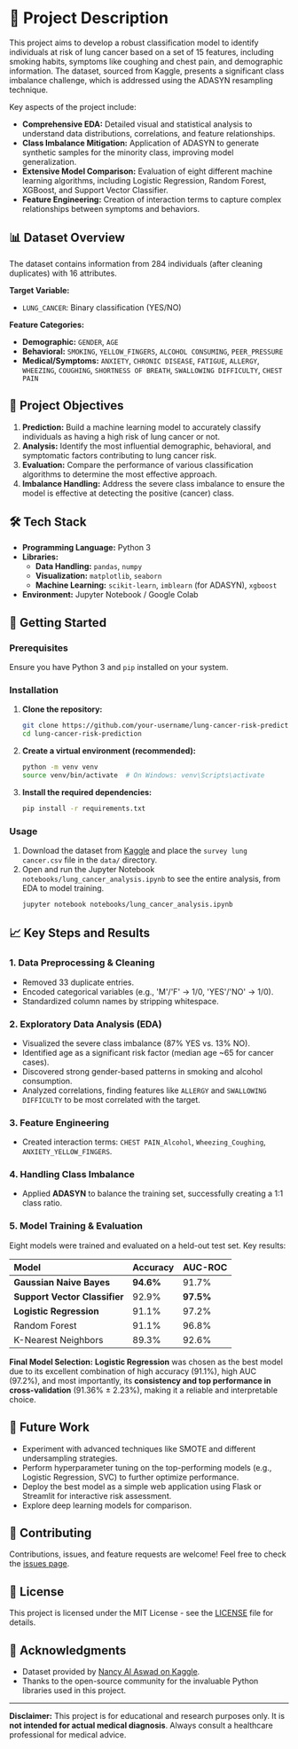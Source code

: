 # 📖 Project Description

This project aims to develop a robust classification model to identify individuals at risk of lung cancer based on a set of 15 features, including smoking habits, symptoms like coughing and chest pain, and demographic information. The dataset, sourced from Kaggle, presents a significant class imbalance challenge, which is addressed using the ADASYN resampling technique.

Key aspects of the project include:
-   **Comprehensive EDA:** Detailed visual and statistical analysis to understand data distributions, correlations, and feature relationships.
-   **Class Imbalance Mitigation:** Application of ADASYN to generate synthetic samples for the minority class, improving model generalization.
-   **Extensive Model Comparison:** Evaluation of eight different machine learning algorithms, including Logistic Regression, Random Forest, XGBoost, and Support Vector Classifier.
-   **Feature Engineering:** Creation of interaction terms to capture complex relationships between symptoms and behaviors.

## 📊 Dataset Overview

The dataset contains information from 284 individuals (after cleaning duplicates) with 16 attributes.

**Target Variable:**
-   `LUNG_CANCER`: Binary classification (YES/NO)

**Feature Categories:**
-   **Demographic:** `GENDER`, `AGE`
-   **Behavioral:** `SMOKING`, `YELLOW_FINGERS`, `ALCOHOL CONSUMING`, `PEER_PRESSURE`
-   **Medical/Symptoms:** `ANXIETY`, `CHRONIC DISEASE`, `FATIGUE`, `ALLERGY`, `WHEEZING`, `COUGHING`, `SHORTNESS OF BREATH`, `SWALLOWING DIFFICULTY`, `CHEST PAIN`

## 🎯 Project Objectives

1.  **Prediction:** Build a machine learning model to accurately classify individuals as having a high risk of lung cancer or not.
2.  **Analysis:** Identify the most influential demographic, behavioral, and symptomatic factors contributing to lung cancer risk.
3.  **Evaluation:** Compare the performance of various classification algorithms to determine the most effective approach.
4.  **Imbalance Handling:** Address the severe class imbalance to ensure the model is effective at detecting the positive (cancer) class.

## 🛠️ Tech Stack

-   **Programming Language:** Python 3
-   **Libraries:**
    -   **Data Handling:** `pandas`, `numpy`
    -   **Visualization:** `matplotlib`, `seaborn`
    -   **Machine Learning:** `scikit-learn`, `imblearn` (for ADASYN), `xgboost`
-   **Environment:** Jupyter Notebook / Google Colab

## 🚀 Getting Started

### Prerequisites

Ensure you have Python 3 and `pip` installed on your system.

### Installation

1.  **Clone the repository:**
    ```bash
    git clone https://github.com/your-username/lung-cancer-risk-prediction.git
    cd lung-cancer-risk-prediction
    ```

2.  **Create a virtual environment (recommended):**
    ```bash
    python -m venv venv
    source venv/bin/activate  # On Windows: venv\Scripts\activate
    ```

3.  **Install the required dependencies:**
    ```bash
    pip install -r requirements.txt
    ```

### Usage

1.  Download the dataset from [Kaggle](https://www.kaggle.com/datasets/nancyalaswad90/lung-cancer/data) and place the `survey lung cancer.csv` file in the `data/` directory.
2.  Open and run the Jupyter Notebook `notebooks/lung_cancer_analysis.ipynb` to see the entire analysis, from EDA to model training.
    ```bash
    jupyter notebook notebooks/lung_cancer_analysis.ipynb
    ```

## 📈 Key Steps and Results

### 1. Data Preprocessing & Cleaning
-   Removed 33 duplicate entries.
-   Encoded categorical variables (e.g., 'M'/'F' -> 1/0, 'YES'/'NO' -> 1/0).
-   Standardized column names by stripping whitespace.

### 2. Exploratory Data Analysis (EDA)
-   Visualized the severe class imbalance (87% YES vs. 13% NO).
-   Identified age as a significant risk factor (median age ~65 for cancer cases).
-   Discovered strong gender-based patterns in smoking and alcohol consumption.
-   Analyzed correlations, finding features like `ALLERGY` and `SWALLOWING DIFFICULTY` to be most correlated with the target.

### 3. Feature Engineering
-   Created interaction terms: `CHEST PAIN_Alcohol`, `Wheezing_Coughing`, `ANXIETY_YELLOW_FINGERS`.

### 4. Handling Class Imbalance
-   Applied **ADASYN** to balance the training set, successfully creating a 1:1 class ratio.

### 5. Model Training & Evaluation
Eight models were trained and evaluated on a held-out test set. Key results:

| Model | Accuracy | AUC-ROC |
| :------------------------ | :------- | :------ |
| **Gaussian Naive Bayes**  | **94.6%**  | 91.7%   |
| **Support Vector Classifier** | 92.9%   | **97.5%**  |
| **Logistic Regression**   | 91.1%   | 97.2%   |
| Random Forest             | 91.1%   | 96.8%   |
| K-Nearest Neighbors       | 89.3%   | 92.6%   |

**Final Model Selection:** **Logistic Regression** was chosen as the best model due to its excellent combination of high accuracy (91.1%), high AUC (97.2%), and most importantly, its **consistency and top performance in cross-validation** (91.36% ± 2.23%), making it a reliable and interpretable choice.

## 🔮 Future Work

-   Experiment with advanced techniques like SMOTE and different undersampling strategies.
-   Perform hyperparameter tuning on the top-performing models (e.g., Logistic Regression, SVC) to further optimize performance.
-   Deploy the best model as a simple web application using Flask or Streamlit for interactive risk assessment.
-   Explore deep learning models for comparison.

## 👥 Contributing

Contributions, issues, and feature requests are welcome! Feel free to check the [issues page](https://github.com/your-username/lung-cancer-risk-prediction/issues).

## 📝 License

This project is licensed under the MIT License - see the [LICENSE](LICENSE) file for details.

## 🙏 Acknowledgments

-   Dataset provided by [Nancy Al Aswad on Kaggle](https://www.kaggle.com/datasets/nancyalaswad90/lung-cancer).
-   Thanks to the open-source community for the invaluable Python libraries used in this project.

---

**Disclaimer:** This project is for educational and research purposes only. It is **not intended for actual medical diagnosis**. Always consult a healthcare professional for medical advice.
